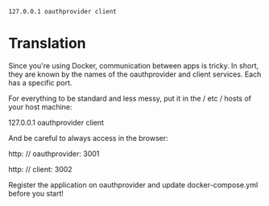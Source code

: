 ```
127.0.0.1 oauthprovider client
```

# Translation

Since you're using Docker, communication between apps is tricky. In short, they
are known by the names of the oauthprovider and client services. Each has a specific
port.

For everything to be standard and less messy, put it in the / etc / hosts of
your host machine:

127.0.0.1 oauthprovider client

And be careful to always access in the browser:

http: // oauthprovider: 3001

http: // client: 3002

Register the application on oauthprovider and update docker-compose.yml before you
start!
